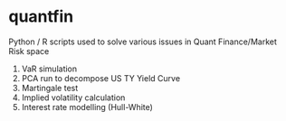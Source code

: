 # quantfin
Python / R scripts used to solve various issues in Quant Finance/Market Risk space

1. VaR simulation
2. PCA run to decompose US TY Yield Curve
3. Martingale test
4. Implied volatility calculation
5. Interest rate modelling (Hull-White)
